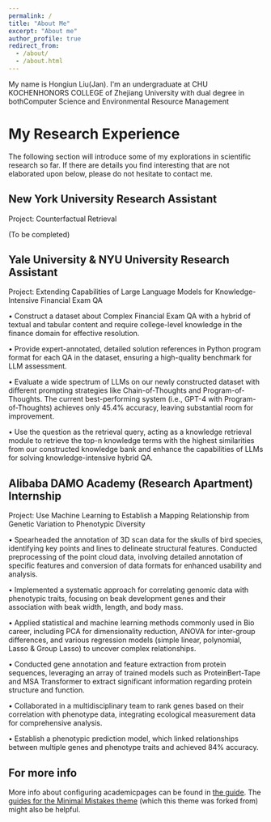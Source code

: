 ```yaml
---
permalink: /
title: "About Me"
excerpt: "About me"
author_profile: true
redirect_from: 
  - /about/
  - /about.html
---
```


My name is Hongiun Liu(Jan). I'm an undergraduate at CHU KOCHENHONORS COLLEGE of Zhejiang University with dual degree in bothComputer Science and Environmental Resource Management

My Research Experience
======
The following section will introduce some of my explorations in scientific research so far. If there are details you find interesting that are not elaborated upon below, please do not hesitate to contact me.

New York University Research Assistant                                                                           
------
Project: Counterfactual Retrieval

(To be completed)


Yale University & NYU University Research Assistant
------
Project: Extending Capabilities of Large Language Models for Knowledge-Intensive Financial Exam QA

• Construct a dataset about Complex Financial Exam QA with a hybrid of textual and tabular content and require college-level knowledge in the finance domain for effective resolution.

• Provide expert-annotated, detailed solution references in Python program format for each QA in the dataset, ensuring a high-quality benchmark for LLM assessment.

• Evaluate a wide spectrum of LLMs on our newly constructed dataset with different prompting strategies like Chain-of-Thoughts and Program-of-Thoughts. The current best-performing system (i.e., GPT-4 with Program-of-Thoughts) achieves only 45.4% accuracy, leaving substantial room for improvement.

• Use the question as the retrieval query,  acting as a knowledge retrieval module to retrieve the top-n knowledge terms with the highest similarities from our constructed knowledge bank and enhance the capabilities of LLMs for solving knowledge-intensive hybrid QA.


Alibaba DAMO Academy (Research Apartment) Internship
------
Project: Use Machine Learning to Establish a Mapping Relationship from Genetic Variation to Phenotypic Diversity

• Spearheaded the annotation of 3D scan data for the skulls of bird species, identifying key points and lines to delineate structural features. Conducted preprocessing of the point cloud data, involving detailed annotation of specific features and conversion of data formats for enhanced usability and analysis.

• Implemented a systematic approach for correlating genomic data with phenotypic traits, focusing on beak development genes and their association with beak width, length, and body mass.

• Applied statistical and machine learning methods commonly used in Bio career, including PCA for dimensionality reduction, ANOVA for inter-group differences, and various regression models (simple linear, polynomial, Lasso & Group Lasso) to uncover complex relationships.

• Conducted gene annotation and feature extraction from protein sequences, leveraging an array of trained models such as ProteinBert-Tape and MSA Transformer to extract significant information regarding protein structure and function.

• Collaborated in a multidisciplinary team to rank genes based on their correlation with phenotype data, integrating ecological measurement data for comprehensive analysis.

• Establish a phenotypic prediction model, which linked relationships between multiple genes and phenotype traits and achieved 84% accuracy.


For more info
------
More info about configuring academicpages can be found in [the guide](https://academicpages.github.io/markdown/). The [guides for the Minimal Mistakes theme](https://mmistakes.github.io/minimal-mistakes/docs/configuration/) (which this theme was forked from) might also be helpful.
